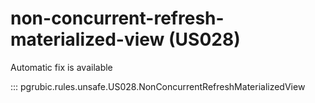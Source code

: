 # non-concurrent-refresh-materialized-view (US028)

Automatic fix is available

::: pgrubic.rules.unsafe.US028.NonConcurrentRefreshMaterializedView
